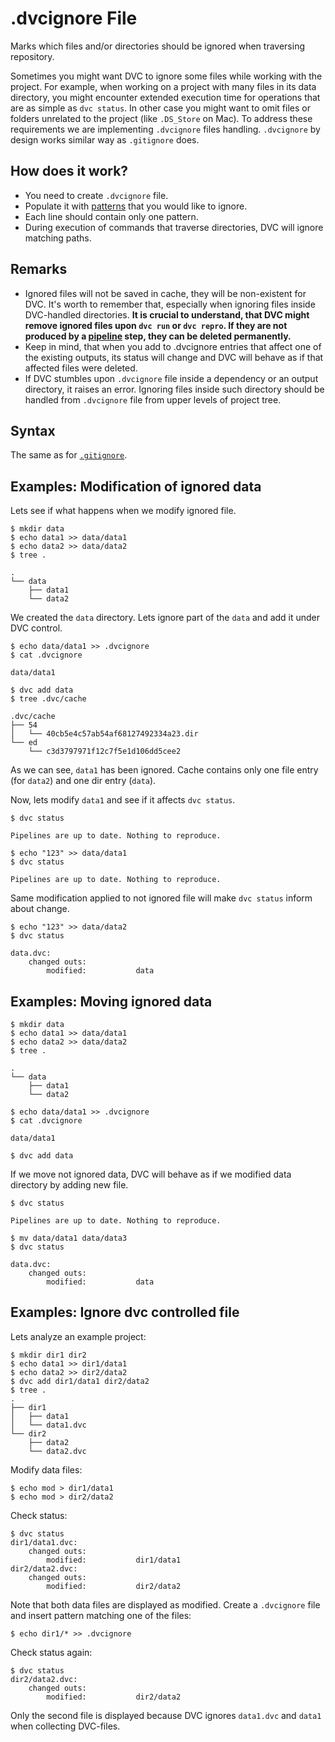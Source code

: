 # .dvcignore File

Marks which files and/or directories should be ignored when traversing
repository.

Sometimes you might want DVC to ignore some files while working with the
project. For example, when working on a project with many files in its data
directory, you might encounter extended execution time for operations that are
as simple as `dvc status`. In other case you might want to omit files or folders
unrelated to the project (like `.DS_Store` on Mac). To address these
requirements we are implementing `.dvcignore` files handling. `.dvcignore` by
design works similar way as `.gitignore` does.

## How does it work?

- You need to create `.dvcignore` file.
- Populate it with [patterns](https://git-scm.com/docs/gitignore) that you would
  like to ignore.
- Each line should contain only one pattern.
- During execution of commands that traverse directories, DVC will ignore
  matching paths.

## Remarks

- Ignored files will not be saved in cache, they will be non-existent for DVC.
  It's worth to remember that, especially when ignoring files inside DVC-handled
  directories. **It is crucial to understand, that DVC might remove ignored
  files upon `dvc run` or `dvc repro`. If they are not produced by a
  [pipeline](/doc/get-started/pipeline) step, they can be deleted permanently.**
- Keep in mind, that when you add to .dvcignore entries that affect one of the
  existing <abbr>outputs</abbr>, its status will change and DVC will behave as
  if that affected files were deleted.
- If DVC stumbles upon `.dvcignore` file inside a dependency or an
  <abbr>output</abbr> directory, it raises an error. Ignoring files inside such
  directory should be handled from `.dvcignore` file from upper levels of
  project tree.

## Syntax

The same as for [`.gitignore`](https://git-scm.com/docs/gitignore).

## Examples: Modification of ignored data

Lets see if what happens when we modify ignored file.

```dvc
$ mkdir data
$ echo data1 >> data/data1
$ echo data2 >> data/data2
$ tree .

.
└── data
    ├── data1
    └── data2
```

We created the `data` directory. Lets ignore part of the `data` and add it under
DVC control.

```dvc
$ echo data/data1 >> .dvcignore
$ cat .dvcignore

data/data1

$ dvc add data
$ tree .dvc/cache

.dvc/cache
├── 54
│   └── 40cb5e4c57ab54af68127492334a23.dir
└── ed
    └── c3d3797971f12c7f5e1d106dd5cee2
```

As we can see, `data1` has been ignored. Cache contains only one file entry (for
`data2`) and one dir entry (`data`).

Now, lets modify `data1` and see if it affects `dvc status`.

```dvc
$ dvc status

Pipelines are up to date. Nothing to reproduce.

$ echo "123" >> data/data1
$ dvc status

Pipelines are up to date. Nothing to reproduce.
```

Same modification applied to not ignored file will make `dvc status` inform
about change.

```dvc
$ echo "123" >> data/data2
$ dvc status

data.dvc:
	changed outs:
		modified:           data
```

## Examples: Moving ignored data

```dvc
$ mkdir data
$ echo data1 >> data/data1
$ echo data2 >> data/data2
$ tree .

.
└── data
    ├── data1
    └── data2

$ echo data/data1 >> .dvcignore
$ cat .dvcignore

data/data1

$ dvc add data
```

If we move not ignored data, DVC will behave as if we modified data directory by
adding new file.

```dvc
$ dvc status

Pipelines are up to date. Nothing to reproduce.

$ mv data/data1 data/data3
$ dvc status

data.dvc:
	changed outs:
		modified:           data
```

## Examples: Ignore dvc controlled file

Lets analyze an example project:

```dvc
$ mkdir dir1 dir2
$ echo data1 >> dir1/data1
$ echo data2 >> dir2/data2
$ dvc add dir1/data1 dir2/data2
$ tree .
.
├── dir1
│   ├── data1
│   └── data1.dvc
└── dir2
    ├── data2
    └── data2.dvc
```

Modify data files:

```dvc
$ echo mod > dir1/data1
$ echo mod > dir2/data2
```

Check status:

```dvc
$ dvc status
dir1/data1.dvc:
	changed outs:
		modified:           dir1/data1
dir2/data2.dvc:
	changed outs:
		modified:           dir2/data2
```

Note that both data files are displayed as modified. Create a `.dvcignore` file
and insert pattern matching one of the files:

```dvc
$ echo dir1/* >> .dvcignore
```

Check status again:

```dvc
$ dvc status
dir2/data2.dvc:
	changed outs:
		modified:           dir2/data2
```

Only the second file is displayed because DVC ignores `data1.dvc` and `data1`
when collecting DVC-files.

